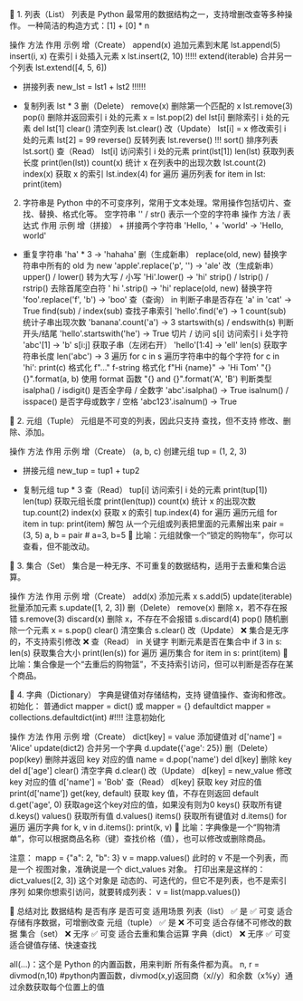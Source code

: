 📌 1. 列表（List）
列表是 Python 最常用的数据结构之一，支持增删改查等多种操作。
一种简洁的构造方式：[1] + [0] * n 

操作	方法	作用	示例
增（Create）	append(x)	追加元素到末尾	lst.append(5)
insert(i, x)	在索引 i 处插入元素 x	lst.insert(2, 10)          !!!!!
extend(iterable)	合并另一个列表	lst.extend([4, 5, 6])
+	拼接列表	new_lst = lst1 + lst2                               !!!!!!
*	复制列表	lst * 3
删（Delete）	remove(x)	删除第一个匹配的 x	lst.remove(3)
pop(i)	删除并返回索引 i 处的元素	x = lst.pop(2)
del lst[i]	删除索引 i 处的元素	del lst[1]
clear()	清空列表	lst.clear()
改（Update）	lst[i] = x	修改索引 i 处的元素	lst[2] = 99
reverse()	反转列表	lst.reverse()                       !!!
sort()	排序列表	lst.sort()
查（Read）	lst[i]	访问索引 i 处的元素	print(lst[1])
len(lst)	获取列表长度	print(len(lst))
count(x)	统计 x 在列表中的出现次数	lst.count(2)
index(x)	获取 x 的索引	lst.index(4)
for 遍历	遍历列表	for item in lst: print(item)

2. 字符串是
 Python 中的不可变序列，常用于文本处理。常用操作包括切片、查找、替换、格式化等。
 空字符串	'' / str()	表示一个空的字符串
操作	方法 / 表达式	作用	示例
增（拼接）	+	拼接两个字符串	'Hello, ' + 'world' → 'Hello, world'
*	重复字符串	'ha' * 3 → 'hahaha'
删（生成新串）	replace(old, new)	替换字符串中所有的 old 为 new	'apple'.replace('p', '') → 'ale'
改（生成新串）	upper() / lower()	转为大写 / 小写	'Hi'.lower() → 'hi'
strip() / lstrip() / rstrip()	去除首尾空白符	' hi '.strip() → 'hi'
replace(old, new)	替换字符	'foo'.replace('f', 'b') → 'boo'
查（查询）	in	判断子串是否存在	'a' in 'cat' → True
find(sub) / index(sub)	查找子串索引	'hello'.find('e') → 1
count(sub)	统计子串出现次数	'banana'.count('a') → 3
startswith(s) / endswith(s)	判断开头/结尾	'hello'.startswith('he') → True
切片 / 访问	s[i]	访问索引 i 处字符	'abc'[1] → 'b'
s[i:j]	获取子串（左闭右开）	'hello'[1:4] → 'ell'
len(s)	获取字符串长度	len('abc') → 3
遍历	for c in s	遍历字符串中的每个字符	for c in 'hi': print(c)
格式化	f"..."	f-string 格式化	f"Hi {name}" → 'Hi Tom'
"{} {}".format(a, b)	使用 format 函数	"{} and {}".format('A', 'B')
判断类型	isalpha() / isdigit()	是否全字母 / 全数字	'abc'.isalpha() → True
isalnum() / isspace()	是否字母或数字 / 空格	'abc123'.isalnum() → True


📌 2. 元组（Tuple）
元组是不可变的列表，因此只支持 查找，但不支持 修改、删除、添加。

操作	方法	作用	示例
增（Create）	(a, b, c)	创建元组	tup = (1, 2, 3)
+	拼接元组	new_tup = tup1 + tup2
*	复制元组	tup * 3
查（Read）	tup[i]	访问索引 i 处的元素	print(tup[1])
len(tup)	获取元组长度	print(len(tup))
count(x)	统计 x 的出现次数	tup.count(2)
index(x)	获取 x 的索引	tup.index(4)
for 遍历	遍历元组	for item in tup: print(item)
解包  从一个元组或列表把里面的元素解出来   pair = (3, 5)  a, b = pair  # a=3, b=5
🔹 比喻：元组就像一个“锁定的购物车”，你可以查看，但不能改动。

📌 3. 集合（Set）
集合是一种无序、不可重复的数据结构，适用于去重和集合运算。

操作	方法	作用	示例
增（Create）	add(x)	添加元素 x	s.add(5)
update(iterable)	批量添加元素	s.update([1, 2, 3])
删（Delete）	remove(x)	删除 x，若不存在报错	s.remove(3)
discard(x)	删除 x，不存在不会报错	s.discard(4)
pop()	随机删除一个元素	x = s.pop()
clear()	清空集合	s.clear()
改（Update）	❌	集合是无序的，不支持索引修改	❌
查（Read）	in 关键字	判断元素是否在集合中	if 3 in s:
len(s)	获取集合大小	print(len(s))
for 遍历	遍历集合	for item in s: print(item)
🔹 比喻：集合像是一个“去重后的购物篮”，不支持索引访问，但可以判断是否存在某个商品。

📌 4. 字典（Dictionary）
字典是键值对存储结构，支持 键值操作、查询和修改。
初始化：
普通dict  mapper = dict() 或 mapper = {}
defaultdict  mapper = collections.defaultdict(int) #!!!! 注意初始化  

操作	方法	作用	示例
增（Create）	dict[key] = value	添加键值对	d['name'] = 'Alice'
update(dict2)	合并另一个字典	d.update({'age': 25})
删（Delete）	pop(key)	删除并返回 key 对应的值	name = d.pop('name')
del d[key]	删除 key	del d['age']
clear()	清空字典	d.clear()
改（Update）	d[key] = new_value	修改 key 对应的值	d['name'] = 'Bob'
查（Read）	d[key]	获取 key 对应的值	print(d['name'])
get(key, default)	获取 key 值，不存在则返回 default	d.get('age', 0) 获取age这个key对应的值，如果没有则为0
keys()	获取所有键	d.keys()
values()	获取所有值	d.values()
items()	获取所有键值对	d.items()
for 遍历	遍历字典	for k, v in d.items(): print(k, v)
🔹 比喻：字典像是一个“购物清单”，你可以根据商品名称（键）查找价格（值），也可以修改或删除商品。

注意：
mapp = {"a": 2, "b": 3}
v = mapp.values() 此时的 v 不是一个列表，而是一个 视图对象，准确说是一个 dict_values 对象。
打印出来是这样的：dict_values([2, 3]) 这个对象是 动态的、可迭代的，但它不是列表，也不是索引序列  如果你想索引访问，就要转成列表：
v = list(mapp.values())


📌 总结对比
数据结构	是否有序	是否可变	适用场景
列表（list）	✅ 是	✅ 可变	适合存储有序数据，可增删改查
元组（tuple）	✅ 是	❌ 不可变	适合存储不可修改的数据
集合（set）	❌ 无序	✅ 可变	适合去重和集合运算
字典（dict）	❌ 无序	✅ 可变	适合键值存储、快速查找


all(...)：这个是 Python 的内置函数，用来判断 所有条件都为真。
            n, r = divmod(n,10) #python内置函数，divmod(x,y)返回商（x//y）和余数（x%y）通过余数获取每个位置上的值